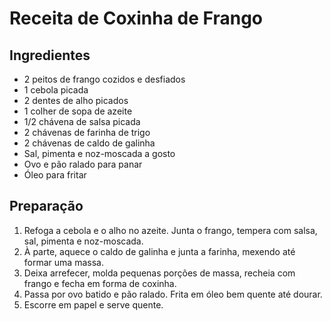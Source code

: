 # Receita de Coxinha de Frango

## Ingredientes

- 2 peitos de frango cozidos e desfiados
- 1 cebola picada
- 2 dentes de alho picados
- 1 colher de sopa de azeite
- 1/2 chávena de salsa picada
- 2 chávenas de farinha de trigo
- 2 chávenas de caldo de galinha
- Sal, pimenta e noz-moscada a gosto
- Ovo e pão ralado para panar
- Óleo para fritar

## Preparação

1. Refoga a cebola e o alho no azeite. Junta o frango, tempera com salsa, sal, pimenta e noz-moscada.
2. À parte, aquece o caldo de galinha e junta a farinha, mexendo até formar uma massa.
3. Deixa arrefecer, molda pequenas porções de massa, recheia com frango e fecha em forma de coxinha.
4. Passa por ovo batido e pão ralado. Frita em óleo bem quente até dourar.
5. Escorre em papel e serve quente.

